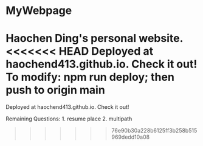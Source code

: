 # MyWebpage

Haochen Ding's personal website.
<<<<<<< HEAD
Deployed at haochend413.github.io. Check it out!
To modify: npm run deploy; then push to origin main
=======
Deployed at haochend413.github.io. Check it out! 

Remaining Questions: 1. resume place 2. multipath
>>>>>>> 76e90b30a228b6125ff3b258b515969dedd10a08
